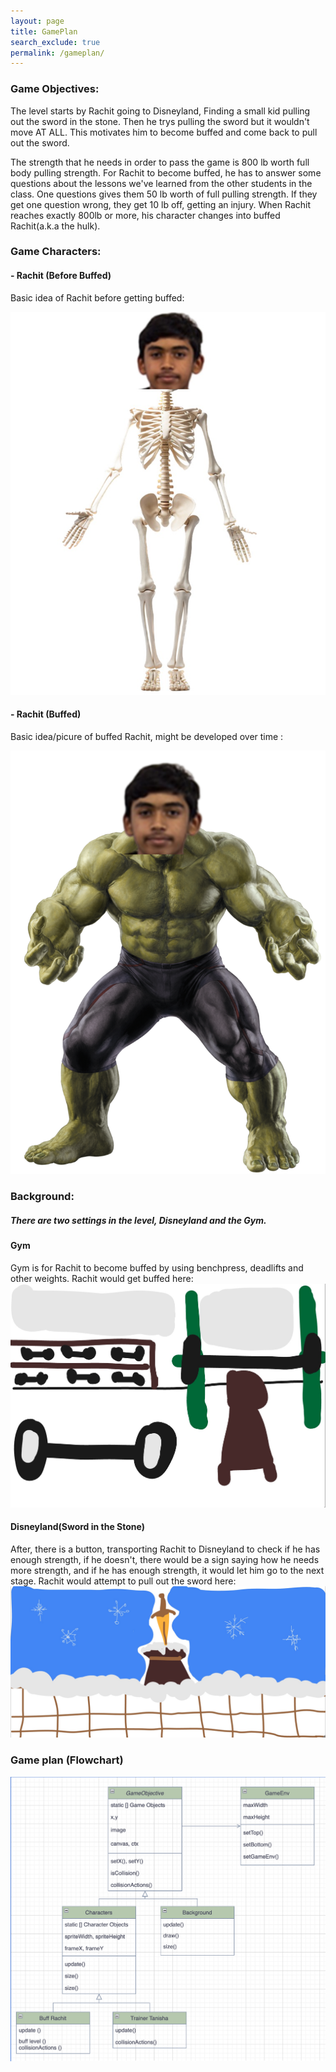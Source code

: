 ```yaml
---
layout: page 
title: GamePlan
search_exclude: true
permalink: /gameplan/
---
```

### Game Objectives:
The level starts by Rachit going to Disneyland, Finding a small kid pulling out the sword in the stone. Then he trys pulling the sword but it wouldn't move AT ALL. This motivates him to become buffed and come back to pull out the sword. 

The strength that he needs in order to pass the game is 800 lb worth full body pulling strength.
For Rachit to become buffed, he has to answer some questions about the lessons we've learned from the other students in the class. 
One questions gives them 50 lb worth of full pulling strength. If they get one question wrong, they get 10 lb off, getting an injury. 
When Rachit reaches exactly 800lb or more, his character changes into buffed Rachit(a.k.a the hulk).

### Game Characters: 
#### - Rachit (Before Buffed)
Basic idea of Rachit before getting buffed:

![alt text](images/gamify/IMG_3801.jpeg)

#### - Rachit (Buffed)
Basic idea/picure of  buffed Rachit, might be developed over time :

![alt text](images/gamify/IMG_1994.png)


### Background:
##### There are two settings in the level, Disneyland and the Gym.
#### Gym 
Gym is for Rachit to become buffed by using benchpress, deadlifts and other weights. 
Rachit would get buffed here: 
![alt text](images/gamify/IMG_2072.jpeg)

#### Disneyland(Sword in the Stone)
After, there is a button, transporting Rachit to Disneyland to check if he has enough strength, if he doesn't, there would be a sign saying how he needs more strength, and if he has enough strength, it would let him go to the next stage.
Rachit would attempt to pull out the sword here:
![alt text](images/gamify/IMG_1469.jpeg)

### Game plan (Flowchart)
![alt text](images/gamify/IMG_7590.png)